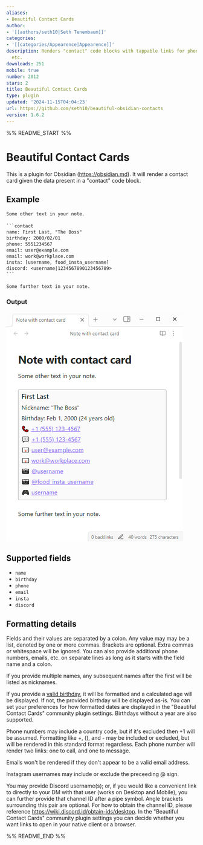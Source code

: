```yaml
---
aliases:
- Beautiful Contact Cards
author:
- '[[authors/seth10|Seth Tenembaum]]'
categories:
- '[[categories/Appearence|Appearence]]'
description: Renders "contact" code blocks with tappable links for phone, social media,
  etc.
downloads: 251
mobile: true
number: 2012
stars: 2
title: Beautiful Contact Cards
type: plugin
updated: '2024-11-15T04:04:23'
url: https://github.com/seth10/beautiful-obsidian-contacts
version: 1.6.2
---
```


%% README_START %%

# Beautiful Contact Cards

This is a plugin for Obsidian (https://obsidian.md). It will render a contact card given the data present in a "contact" code block.

## Example
````
Some other text in your note.

```contact
name: First Last, "The Boss"
birthday: 2000/02/01
phone: 5551234567
email: user@example.com
email: work@workplace.com
insta: [username, food_insta_username]
discord: <username|1234567890123456789>
```

Some further text in your note.
````

### Output
![An Obsidian window showing a note in editing mode with a card rendered in the middle, containing a name and linked contact info](https://raw.githubusercontent.com/seth10/beautiful-obsidian-contacts/HEAD/example-output.png)

## Supported fields
- `name`
- `birthday`
- `phone`
- `email`
- `insta`
- `discord`

## Formatting details
Fields and their values are separated by a colon. Any value may may be a list, denoted by one or more commas. Brackets are optional. Extra commas or whitespace will be ignored. You can also provide additional phone numbers, emails, etc. on separate lines as long as it starts with the field name and a colon.

If you provide multiple names, any subsequent names after the first will be listed as nicknames.

If you provide a [valid birthday](https://developer.mozilla.org/en-US/docs/Web/JavaScript/Reference/Global_Objects/Date/Date#date_string), it will be formatted and a calculated age will be displayed. If not, the provided birthday will be displayed as-is. You can set your preferences for how formatted dates are displayed in the "Beautiful Contact Cards" community plugin settings. Birthdays without a year are also supported.

Phone numbers may include a country code, but if it's excluded then +1 will be assumed. Formatting like +, (), and - may be included or excluded, but will be rendered in this standard format regardless. Each phone number will render two links: one to call, and one to message.

Emails won't be rendered if they don't appear to be a valid email address.

Instagram usernames may include or exclude the preceeding @ sign.

You may provide Discord username(s); or, if you would like a convenient link to directly to your DM with that user (works on Desktop and Mobile), you can further provide that channel ID after a pipe symbol. Angle brackets surrounding this pair are optional. For how to obtain the channel ID, please reference https://wiki.discord.id/obtain-ids/desktop. In the "Beautiful Contact Cards" community plugin settings you can decide whether you want links to open in your native client or a browser.


%% README_END %%